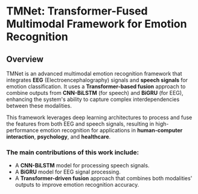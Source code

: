 # TMNet: Transformer-Fused Multimodal Framework for Emotion Recognition

## Overview

TMNet is an advanced multimodal emotion recognition framework that integrates **EEG** (Electroencephalography) signals and **speech signals** for emotion classification. It uses a **Transformer-based fusion** approach to combine outputs from **CNN-BiLSTM** (for speech) and **BiGRU** (for EEG), enhancing the system's ability to capture complex interdependencies between these modalities.

This framework leverages deep learning architectures to process and fuse the features from both EEG and speech signals, resulting in high-performance emotion recognition for applications in **human-computer interaction**, **psychology**, and **healthcare**.

### The main contributions of this work include:
- A **CNN-BiLSTM** model for processing speech signals.
- A **BiGRU** model for EEG signal processing.
- A **Transformer-driven fusion** approach that combines both modalities' outputs to improve emotion recognition accuracy.
